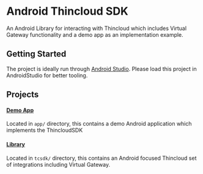 # Android Thincloud SDK

An Android Library for interacting with Thincloud which includes Virtual Gateway functionality and a demo app as an implementation example.


## Getting Started

The project is ideally run through [Android Studio][androidStudio]. Please load this project in AndroidStudio for better tooling.

## Projects


#### [Demo App](./app)
Located in `app/` directory, this contains a demo Android application which implements the ThincloudSDK

#### [Library](./tcsdk)
Located in `tcsdk/` directory, this contains an Android focused Thincloud set of integrations including Virtual Gateway. 



[androidStudio]: https://developer.android.com/studio/index.html
